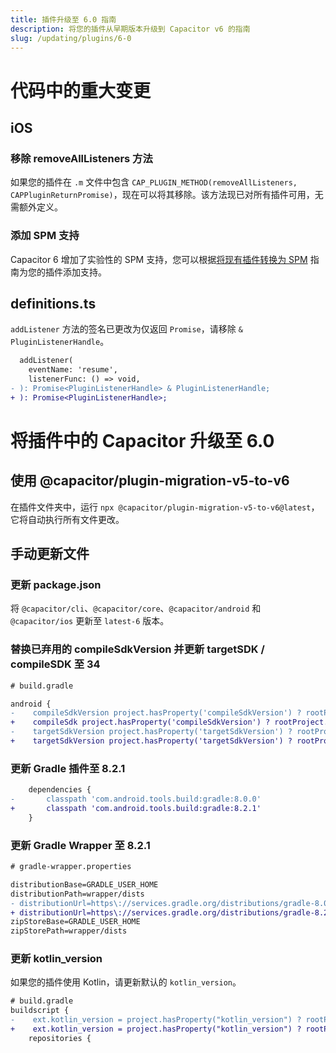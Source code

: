 ```yaml
---
title: 插件升级至 6.0 指南
description: 将您的插件从早期版本升级到 Capacitor v6 的指南
slug: /updating/plugins/6-0
---
```


# 代码中的重大变更

## iOS

### 移除 removeAllListeners 方法

如果您的插件在 `.m` 文件中包含 `CAP_PLUGIN_METHOD(removeAllListeners, CAPPluginReturnPromise)`，现在可以将其移除。该方法现已对所有插件可用，无需额外定义。

### 添加 SPM 支持

Capacitor 6 增加了实验性的 SPM 支持，您可以根据[将现有插件转换为 SPM](../../ios/spm.md#converting-existing-plugins-to-spm) 指南为您的插件添加支持。

## definitions.ts

`addListener` 方法的签名已更改为仅返回 `Promise`，请移除 `& PluginListenerHandle`。

```diff
  addListener(
    eventName: 'resume',
    listenerFunc: () => void,
- ): Promise<PluginListenerHandle> & PluginListenerHandle;
+ ): Promise<PluginListenerHandle>;
```

# 将插件中的 Capacitor 升级至 6.0

## 使用 @capacitor/plugin-migration-v5-to-v6

在插件文件夹中，运行 `npx @capacitor/plugin-migration-v5-to-v6@latest`，它将自动执行所有文件更改。

## 手动更新文件

### 更新 package.json

将 `@capacitor/cli`、`@capacitor/core`、`@capacitor/android` 和 `@capacitor/ios` 更新至 `latest-6` 版本。

### 替换已弃用的 compileSdkVersion 并更新 targetSDK / compileSDK 至 34

```diff
# build.gradle

android {
-    compileSdkVersion project.hasProperty('compileSdkVersion') ? rootProject.ext.compileSdkVersion : 33
+    compileSdk project.hasProperty('compileSdkVersion') ? rootProject.ext.compileSdkVersion : 34
-    targetSdkVersion project.hasProperty('targetSdkVersion') ? rootProject.ext.targetSdkVersion : 33
+    targetSdkVersion project.hasProperty('targetSdkVersion') ? rootProject.ext.targetSdkVersion : 34
```

### 更新 Gradle 插件至 8.2.1

```diff
    dependencies {
-       classpath 'com.android.tools.build:gradle:8.0.0'
+       classpath 'com.android.tools.build:gradle:8.2.1'
    }
```

### 更新 Gradle Wrapper 至 8.2.1

```diff
# gradle-wrapper.properties

distributionBase=GRADLE_USER_HOME
distributionPath=wrapper/dists
- distributionUrl=https\://services.gradle.org/distributions/gradle-8.0.2-all.zip
+ distributionUrl=https\://services.gradle.org/distributions/gradle-8.2.1-all.zip
zipStoreBase=GRADLE_USER_HOME
zipStorePath=wrapper/dists
```

### 更新 kotlin_version

如果您的插件使用 Kotlin，请更新默认的 `kotlin_version`。

```diff
# build.gradle
buildscript {
-    ext.kotlin_version = project.hasProperty("kotlin_version") ? rootProject.ext.kotlin_version : '1.8.20'
+    ext.kotlin_version = project.hasProperty("kotlin_version") ? rootProject.ext.kotlin_version : '1.9.10'
    repositories {
```